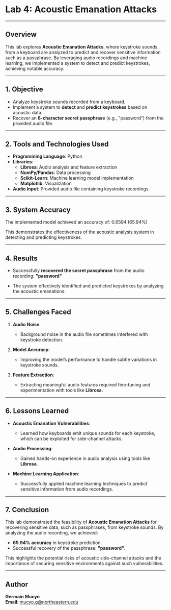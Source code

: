 # **Lab 4: Acoustic Emanation Attacks**

---

## **Overview**

This lab explores **Acoustic Emanation Attacks**, where keystroke sounds from a keyboard are analyzed to predict and recover sensitive information such as a passphrase. By leveraging audio recordings and machine learning, we implemented a system to detect and predict keystrokes, achieving notable accuracy.

---

## **1. Objective**

- Analyze keystroke sounds recorded from a keyboard.  
- Implement a system to **detect** and **predict keystrokes** based on acoustic data.  
- Recover an **8-character secret passphrase** (e.g., "password") from the provided audio file.  

---

## **2. Tools and Technologies Used**

- **Programming Language**: Python  
- **Libraries**:  
  - **Librosa**: Audio analysis and feature extraction  
  - **NumPy/Pandas**: Data processing  
  - **Scikit-Learn**: Machine learning model implementation  
  - **Matplotlib**: Visualization  
- **Audio Input**: Provided audio file containing keystroke recordings.  

---

## **3. System Accuracy**

The implemented model achieved an accuracy of:  0.6594 (65.94%)

This demonstrates the effectiveness of the acoustic analysis system in detecting and predicting keystrokes.

---

## **4. Results**

- Successfully **recovered the secret passphrase** from the audio recording:  **"password"**  

- The system effectively identified and predicted keystrokes by analyzing the acoustic emanations.

---

## **5. Challenges Faced**

1. **Audio Noise**:  
   - Background noise in the audio file sometimes interfered with keystroke detection.  

2. **Model Accuracy**:  
   - Improving the model’s performance to handle subtle variations in keystroke sounds.  

3. **Feature Extraction**:  
   - Extracting meaningful audio features required fine-tuning and experimentation with tools like **Librosa**.  

---

## **6. Lessons Learned**

- **Acoustic Emanation Vulnerabilities**:  
   - Learned how keyboards emit unique sounds for each keystroke, which can be exploited for side-channel attacks.  

- **Audio Processing**:  
   - Gained hands-on experience in audio analysis using tools like **Librosa**.  

- **Machine Learning Application**:  
   - Successfully applied machine learning techniques to predict sensitive information from audio recordings.  

---

## **7. Conclusion**

This lab demonstrated the feasibility of **Acoustic Emanation Attacks** for recovering sensitive data, such as passphrases, from keystroke sounds. By analyzing the audio recording, we achieved:  

- **65.94% accuracy** in keystroke prediction.  
- Successful recovery of the passphrase: **"password"**.  

This highlights the potential risks of acoustic side-channel attacks and the importance of securing sensitive environments against such vulnerabilities.

---

## **Author**  
**Germain Mucyo**  
**Email**: [mucyo.g@northeastern.edu](mailto:mucyo.g@northeastern.edu)  


